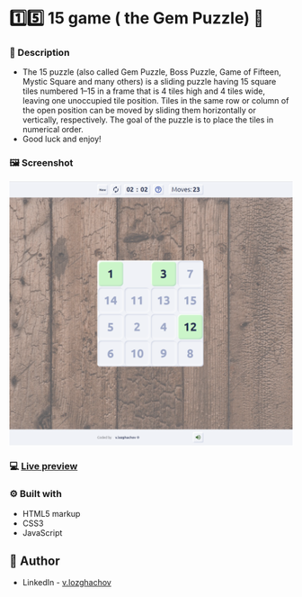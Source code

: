 # 1️⃣5️⃣ 15 game ( the Gem Puzzle) 🧩

### 📖 Description

- The 15 puzzle (also called Gem Puzzle, Boss Puzzle, Game of Fifteen, Mystic Square and many others) is a sliding
  puzzle having 15 square tiles numbered 1–15 in a frame that is 4 tiles high and 4 tiles wide, leaving one unoccupied
  tile position. Tiles in the same row or column of the open position can be moved by sliding them horizontally or
  vertically, respectively. The goal of the puzzle is to place the tiles in numerical order.
- Good luck and enjoy!

### 🖼 Screenshot

![](./screenshot.png)

### 💻 [Live preview](https://valerii-frontend.github.io/15game/)

### ⚙ Built with

- HTML5 markup
- CSS3
- JavaScript

## 👤 Author

- LinkedIn - [v.lozghachov](https://www.linkedin.com/in/valerii-lozghachov/)
